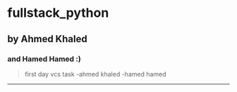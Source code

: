# fullstack_python
## by **Ahmed Khaled**
### and Hamed Hamed :)
>first day vcs
>task
-ahmed khaled
-hamed hamed
___
